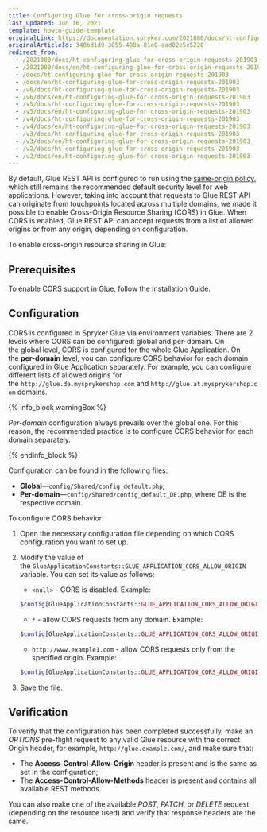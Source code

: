 ```yaml
---
title: Configuring Glue for cross-origin requests
last_updated: Jun 16, 2021
template: howto-guide-template
originalLink: https://documentation.spryker.com/2021080/docs/ht-configuring-glue-for-cross-origin-requests-201903
originalArticleId: 340bd1d9-3055-488a-81e0-aad02e5c5220
redirect_from:
  - /2021080/docs/ht-configuring-glue-for-cross-origin-requests-201903
  - /2021080/docs/en/ht-configuring-glue-for-cross-origin-requests-201903
  - /docs/ht-configuring-glue-for-cross-origin-requests-201903
  - /docs/en/ht-configuring-glue-for-cross-origin-requests-201903
  - /v6/docs/ht-configuring-glue-for-cross-origin-requests-201903
  - /v6/docs/en/ht-configuring-glue-for-cross-origin-requests-201903
  - /v5/docs/ht-configuring-glue-for-cross-origin-requests-201903
  - /v5/docs/en/ht-configuring-glue-for-cross-origin-requests-201903
  - /v4/docs/ht-configuring-glue-for-cross-origin-requests-201903
  - /v4/docs/en/ht-configuring-glue-for-cross-origin-requests-201903
  - /v3/docs/ht-configuring-glue-for-cross-origin-requests-201903
  - /v3/docs/en/ht-configuring-glue-for-cross-origin-requests-201903
  - /v2/docs/ht-configuring-glue-for-cross-origin-requests-201903
  - /v2/docs/en/ht-configuring-glue-for-cross-origin-requests-201903
---
```


By default, Glue REST API is configured to run using the [same-origin policy](https://en.wikipedia.org/wiki/Same-origin_policy), which still remains the recommended default security level for web applications. However, taking into account that requests to Glue REST API can originate from touchpoints located across multiple domains, we made it possible to enable Cross-Origin Resource Sharing (CORS) in Glue. When CORS is enabled, Glue REST API can accept requests from a list of allowed origins or from any origin, depending on configuration.

To enable cross-origin resource sharing in Glue:

## Prerequisites
To enable CORS support in Glue, follow the Installation Guide.

## Configuration
CORS is configured in Spryker Glue via environment variables. There are 2 levels where CORS can be configured: global and per-domain. On the global level, CORS is configured for the whole Glue Application. On the **per-domain** level, you can configure CORS behavior for each domain configured in Glue Application separately. For example, you can configure different lists of allowed origins for the `http://glue.de.mysprykershop.com` and `http://glue.at.mysprykershop.com` domains.

{% info_block warningBox %}

_Per-domain_ configuration always prevails over the global one. For this reason, the recommended practice is to configure CORS behavior for each domain separately.

{% endinfo_block %}

Configuration can be found in the following files:

* **Global**—`config/Shared/config_default.php`;
* **Per-domain**—`config/Shared/config_default_DE.php`, where DE is the respective domain.

To configure CORS behavior:

1. Open the necessary configuration file depending on which CORS configuration you want to set up.
2. Modify the value of the `GlueApplicationConstants::GLUE_APPLICATION_CORS_ALLOW_ORIGIN` variable. You can set its value as follows:
    * `<null>` - CORS is disabled. Example:

    ```php
    $config[GlueApplicationConstants::GLUE_APPLICATION_CORS_ALLOW_ORIGIN] = '';
    ```

    *  `*` - allow CORS requests from any domain. Example:

    ```php
    $config[GlueApplicationConstants::GLUE_APPLICATION_CORS_ALLOW_ORIGIN] = '*';
    ```

    * `http://www.example1.com` - allow CORS requests only from the specified origin. Example:

    ```php
    $config[GlueApplicationConstants::GLUE_APPLICATION_CORS_ALLOW_ORIGIN] = 'http://www.example1.com';
    ```

3. Save the file.

## Verification
To verify that the configuration has been completed successfully, make an _OPTIONS_ pre-flight request to any valid Glue resource with the correct Origin header, for example, `http://glue.example.com/`, and make sure that:

* The **Access-Control-Allow-Origin** header is present and is the same as set in the configuration;
* The **Access-Control-Allow-Methods** header is present and contains all available REST methods.

You can also make one of the available _POST_, _PATCH_, or _DELETE_ request (depending on the resource used) and verify that response headers are the same.

<!-- Last review date: Mar 14, 2019--by Volodymyr Volkov-->
